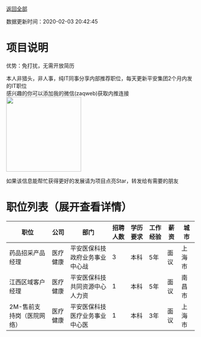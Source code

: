 [返回全部](https://github.com/zaqweb/PA-IT-JOBS/)

数据更新时间：2020-02-03 20:42:45
# 项目说明

优势：免打扰，无需开放简历

本人非猎头，非人事，纯IT同事分享内部推荐职位，每天更新平安集团2个月内发的IT职位  
感兴趣的你可以添加我的微信(zaqweb)获取内推连接  
<img src="https://github.com/zaqweb/PA-IT-JOBS/blob/master/WechatICode.jpeg"  height="200" width="200">

如果该信息能帮忙获得更好的发展请为项目点亮Star，转发给有需要的朋友
# 职位列表（展开查看详情）

|职位|公司|部门|招聘人数|学历要求|工作经验|薪资|城市|
|---|---|---|---|---|---|---|---|
|药品招采产品经理|医疗健康|平安医保科技政府业务事业中心战|3|本科|5年|面议|上海市|
|江西区域客户经理|医疗健康|平安医保科技共同资源中心人力资|1|本科|5年|面议|南昌市|
|2M-售前支持岗（医院网络）|医疗健康|平安医保科技医疗业务事业中心医|1|本科|3年|面议|上海市|




